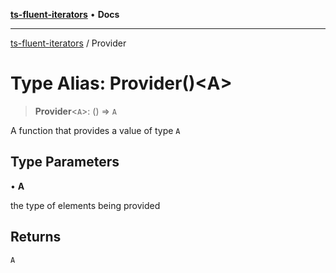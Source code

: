[**ts-fluent-iterators**](../README.md) • **Docs**

---

[ts-fluent-iterators](../README.md) / Provider

# Type Alias: Provider()\<A\>

> **Provider**\<`A`\>: () => `A`

A function that provides a value of type `A`

## Type Parameters

• **A**

the type of elements being provided

## Returns

`A`
